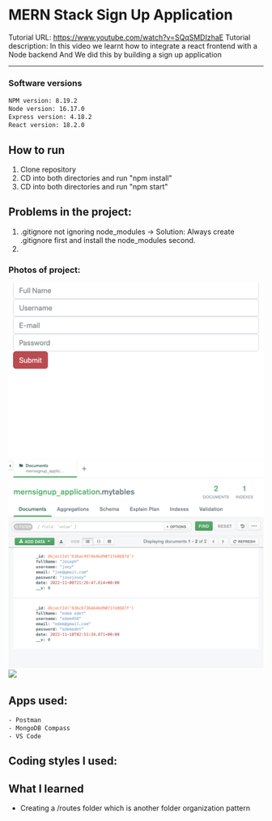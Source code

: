 # MERN Stack Sign Up Application

Tutorial URL: https://www.youtube.com/watch?v=SQqSMDIzhaE
Tutorial description: In this video we learnt how to integrate a react frontend with a Node backend
And We did this by building a sign up application

___________

### Software versions
	NPM version: 8.19.2
	Node version: 16.17.0 
	Express version: 4.18.2
	React version: 18.2.0

## How to run 
1. Clone repository
2. CD into both directories and run "npm install"
3. CD into both directories and run "npm start"


## Problems in the project:
1. .gitignore not ignoring node_modules 
    -> Solution: Always create .gitignore first and install the node_modules second.
2.
	

### Photos of project:
![](images/mern_photo1.png)
![](images/mern_photo2.png)
![](images/meern_photo3.png)

## Apps used:
	- Postman 
    - MongoDB Compass
    - VS Code 
## Coding styles I used:

## What I learned
- Creating a /routes folder which is another folder organization pattern